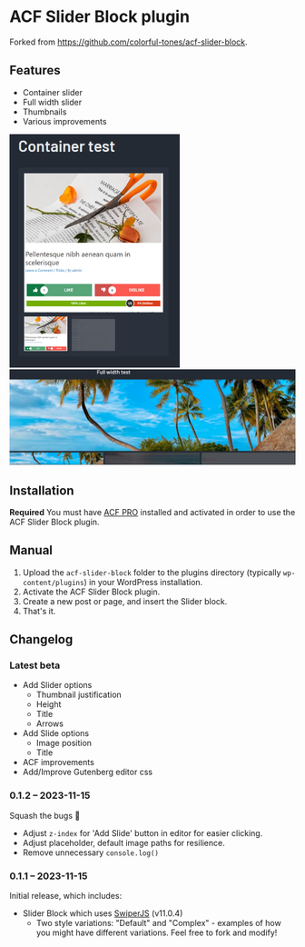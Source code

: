 # ACF Slider Block plugin

Forked from https://github.com/colorful-tones/acf-slider-block.

## Features

- Container slider
- Full width slider
- Thumbnails
- Various improvements

<img src="slider-container_test.PNG" alt="80x25" width="300"/>
<img src="slider-full_width_test.PNG" alt="80x25" width="600"/>


## Installation

__Required__ You must have [ACF PRO](https://https://www.advancedcustomfields.com/pro/) installed and activated in order to use the ACF Slider Block plugin.

## Manual

1. Upload the `acf-slider-block` folder to the plugins directory (typically `wp-content/plugins`) in your WordPress installation.
2. Activate the ACF Slider Block plugin.
3. Create a new post or page, and insert the Slider block.
4. That's it.

## Changelog

### Latest beta

- Add Slider options
  - Thumbnail justification
  - Height
  - Title
  - Arrows
- Add Slide options
  - Image position
  - Title
- ACF improvements
- Add/Improve Gutenberg editor css

### 0.1.2 – 2023-11-15

Squash the bugs 🐛

- Adjust `z-index` for 'Add Slide' button in editor for easier clicking.
- Adjust placeholder, default image paths for resilience.
- Remove unnecessary `console.log()`

### 0.1.1 – 2023-11-15

Initial release, which includes:

- Slider Block which uses [SwiperJS](https://swiperjs.com/) (v11.0.4)
  - Two style variations: "Default" and "Complex" - examples of how you might have different variations. Feel free to fork and modify!
